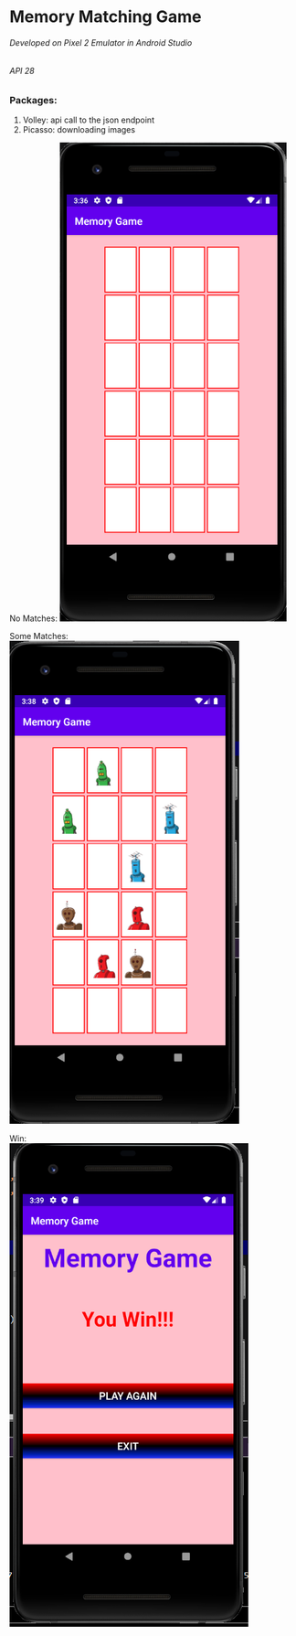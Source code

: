 # Memory Matching Game

###### Developed on Pixel 2 Emulator in Android Studio
###### API 28

### Packages:

1. Volley: api call to the json endpoint
2. Picasso: downloading images

No Matches:
![alt text](/images/noMatch.PNG "No Matches made")

Some Matches:  
![alt text](/images/someMatches.PNG "Some Matches made")

Win:        
![alt text](/images/win.PNG "Player Wins")
